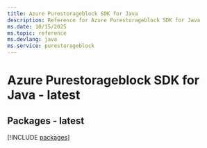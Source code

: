 ```yaml
---
title: Azure Purestorageblock SDK for Java
description: Reference for Azure Purestorageblock SDK for Java
ms.date: 10/15/2025
ms.topic: reference
ms.devlang: java
ms.service: purestorageblock
---
```

# Azure Purestorageblock SDK for Java - latest
## Packages - latest
[!INCLUDE [packages](purestorageblock-index.md)]